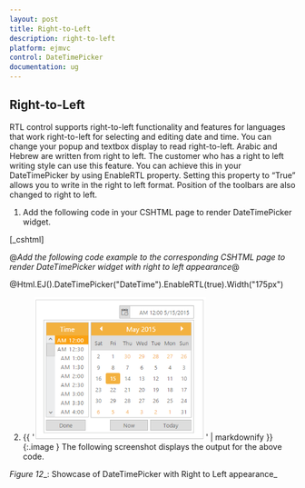 ```yaml
---
layout: post
title: Right-to-Left
description: right-to-left
platform: ejmvc
control: DateTimePicker
documentation: ug
---
```


## Right-to-Left

RTL control supports right-to-left functionality and features for languages that work right-to-left for selecting and editing date and time. You can change your popup and textbox display to read right-to-left. Arabic and Hebrew are written from right to left. The customer who has a right to left writing style can use this feature. You can achieve this in your DateTimePicker by using EnableRTL property. Setting this property to “True” allows you to write in the right to left format. Position of the toolbars are also changed to right to left.

1. Add the following code in your CSHTML page to render DateTimePicker widget.

[_cshtml]   

@*Add the following code example to the corresponding CSHTML page to render DateTimePicker widget with right to left appearance*@

@Html.EJ().DateTimePicker("DateTime").EnableRTL(true).Width("175px")

2. {{ '![](Right-to-Left_images/Right-to-Left_img1.png)' | markdownify }}
{:.image }
The following screenshot displays the output for the above code.


_Figure_ _12__: Showcase of DateTimePicker with Right to Left appearance_





